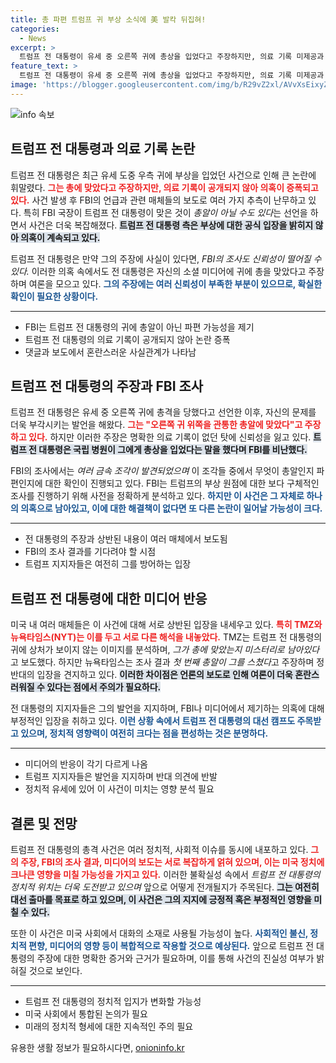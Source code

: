 ```yaml
---
title: 총 파편 트럼프 귀 부상 소식에 美 발칵 뒤집혀!
categories:
  - News
excerpt: >
  트럼프 전 대통령이 유세 중 오른쪽 귀에 총상을 입었다고 주장하지만, 의료 기록 미제공과 FBI의 의회 발언으로 논란이 확산되고 있다. 전문가들은 총알인지 파편인지에 대한 의문과 함께 상처가 보이지 않는 상황에 주목하고 있다.
feature_text: >
  트럼프 전 대통령이 유세 중 오른쪽 귀에 총상을 입었다고 주장하지만, 의료 기록 미제공과 FBI의 의회 발언으로 논란이 확산되고 있다. 전문가들은 총알인지 파편인지에 대한 의문과 함께 상처가 보이지 않는 상황에 주목하고 있다.
image: 'https://blogger.googleusercontent.com/img/b/R29vZ2xl/AVvXsEixyZcFfHzMRdzZMjFBmAUKJYCLCGyLL1o632UiGVXcaFdKo_bkvkuCioo0uUKlGfBVcT3P84aROyZIXSBEx3Aw5nCQ3pTgDom1WDC4m8eifvWiAmWEEVb4x6G_l8C0QH225ldMjyaFvpxGEBGNO37VmDTDMHGhJPq73UglMfDca1-0aw/s1600/blogspot.png'
---
```


<p><img src="https://blogger.googleusercontent.com/img/b/R29vZ2xl/AVvXsEixyZcFfHzMRdzZMjFBmAUKJYCLCGyLL1o632UiGVXcaFdKo_bkvkuCioo0uUKlGfBVcT3P84aROyZIXSBEx3Aw5nCQ3pTgDom1WDC4m8eifvWiAmWEEVb4x6G_l8C0QH225ldMjyaFvpxGEBGNO37VmDTDMHGhJPq73UglMfDca1-0aw/s1600/blogspot.png" alt="info 속보" /></p>

<h2 data-ke-size="size26">트럼프 전 대통령과 의료 기록 논란</h2>

<p data-ke-size="size16"></p>

<p>트럼프 전 대통령은 최근 유세 도중 우측 귀에 부상을 입었던 사건으로 인해 큰 논란에 휘말렸다. <b><span style="color: #ee2323;">그는 총에 맞았다고 주장하지만, 의료 기록이 공개되지 않아 의혹이 증폭되고 있다.</span></b> 사건 발생 후 FBI의 언급과 관련 매체들의 보도로 여러 가지 추측이 난무하고 있다. 특히 FBI 국장이 트럼프 전 대통령이 맞은 것이 <em>총알이 아닐 수도 있다</em>는 선언을 하면서 사건은 더욱 복잡해졌다. <b><span style="background-color: #21538527;">트럼프 전 대통령 측은 부상에 대한 공식 입장을 밝히지 않아 의혹이 계속되고 있다.</span></b></p>

<p>트럼프 전 대통령은 만약 그의 주장에 사실이 있다면, <em>FBI의 조사도 신뢰성이 떨어질 수 있다.</em> 이러한 의혹 속에서도 전 대통령은 자신의 소셜 미디어에 귀에 총을 맞았다고 주장하며 여론을 모으고 있다. <b><span style="color: #1a5490;">그의 주장에는 여러 신뢰성이 부족한 부분이 있으므로, 확실한 확인이 필요한 상황이다.</span></b></p>

<p data-ke-size="size16"></p>

<hr>

<ul>
  <li>FBI는 트럼프 전 대통령의 귀에 총알이 아닌 파편 가능성을 제기</li>
  <li>트럼프 전 대통령의 의료 기록이 공개되지 않아 논란 증폭</li>
  <li>댓글과 보도에서 혼란스러운 사실관계가 나타남</li>
</ul>

<p data-ke-size="size16"></p>

<h2 data-ke-size="size26">트럼프 전 대통령의 주장과 FBI 조사</h2>

<p data-ke-size="size16"></p>

<p>트럼프 전 대통령은 유세 중 오른쪽 귀에 총격을 당했다고 선언한 이후, 자신의 문제를 더욱 부각시키는 발언을 해왔다. <b><span style="color: #ee2323;">그는 "오른쪽 귀 위쪽을 관통한 총알에 맞았다"고 주장하고 있다.</span></b> 하지만 이러한 주장은 명확한 의료 기록이 없던 탓에 신뢰성을 잃고 있다. <b><span style="background-color: #21538527;">트럼프 전 대통령은 국립 병원이 그에게 총상을 입었다는 말을 했다며 FBI를 비난했다.</span></b></p>

<p>FBI의 조사에서는 <em>여러 금속 조각이 발견되었으며</em> 이 조각들 중에서 무엇이 총알인지 파편인지에 대한 확인이 진행되고 있다. FBI는 트럼프의 부상 원점에 대한 보다 구체적인 조사를 진행하기 위해 사전을 정확하게 분석하고 있다. <b><span style="color: #1a5490;">하지만 이 사건은 그 자체로 하나의 의혹으로 남아있고, 이에 대한 해결책이 없다면 또 다른 논란이 일어날 가능성이 크다.</span></b></p>

<p data-ke-size="size16"></p>

<hr>

<ul>
  <li>전 대통령의 주장과 상반된 내용이 여러 매체에서 보도됨</li>
  <li>FBI의 조사 결과를 기다려야 할 시점</li>
  <li>트럼프 지지자들은 여전히 그를 방어하는 입장</li>
</ul>

<p data-ke-size="size16"></p>

<h2 data-ke-size="size26">트럼프 전 대통령에 대한 미디어 반응</h2>

<p data-ke-size="size16"></p>

<p>미국 내 여러 매체들은 이 사건에 대해 서로 상반된 입장을 내세우고 있다. <b><span style="color: #ee2323;">특히 TMZ와 뉴욕타임스(NYT)는 이를 두고 서로 다른 해석을 내놓았다.</span></b> TMZ는 트럼프 전 대통령의 귀에 상처가 보이지 않는 이미지를 분석하며, <em>그가 총에 맞았는지 미스터리로 남아있다</em>고 보도했다. 하지만 뉴욕타임스는 조사 결과 <em>첫 번째 총알이 그를 스쳤다</em>고 주장하며 정반대의 입장을 견지하고 있다. <b><span style="background-color: #21538527;">이러한 차이점은 언론의 보도로 인해 여론이 더욱 혼란스러워질 수 있다는 점에서 주의가 필요하다.</span></b></p>

<p>전 대통령의 지지자들은 그의 발언을 지지하며, FBI나 미디어에서 제기하는 의혹에 대해 부정적인 입장을 취하고 있다. <b><span style="color: #1a5490;">이런 상황 속에서 트럼프 전 대통령의 대선 캠프도 주목받고 있으며, 정치적 영향력이 여전히 크다는 점을 편성하는 것은 분명하다.</span></b></p>

<p data-ke-size="size16"></p>

<hr>

<ul>
  <li>미디어의 반응이 각기 다르게 나옴</li>
  <li>트럼프 지지자들은 발언을 지지하며 반대 의견에 반발</li>
  <li>정치적 유세에 있어 이 사건이 미치는 영향 분석 필요</li>
</ul>

<p data-ke-size="size16"></p> 

<h2 data-ke-size="size26">결론 및 전망</h2>

<p data-ke-size="size16"></p>

<p>트럼프 전 대통령의 총격 사건은 여러 정치적, 사회적 이슈를 동시에 내포하고 있다. <b><span style="color: #ee2323;">그의 주장, FBI의 조사 결과, 미디어의 보도는 서로 복잡하게 얽혀 있으며, 이는 미국 정치에 크나큰 영향을 미칠 가능성을 가지고 있다.</span></b> 이러한 불확실성 속에서 <em>트럼프 전 대통령의 정치적 위치는 더욱 도전받고 있으며</em> 앞으로 어떻게 전개될지가 주목된다. <b><span style="background-color: #21538527;">그는 여전히 대선 출마를 목표로 하고 있으며, 이 사건은 그의 지지에 긍정적 혹은 부정적인 영향을 미칠 수 있다.</span></b></p>

<p>또한 이 사건은 미국 사회에서 대화의 소재로 사용될 가능성이 높다. <b><span style="color: #1a5490;">사회적인 불신, 정치적 편향, 미디어의 영향 등이 복합적으로 작용할 것으로 예상된다.</span></b> 앞으로 트럼프 전 대통령의 주장에 대한 명확한 증거와 근거가 필요하며, 이를 통해 사건의 진실성 여부가 밝혀질 것으로 보인다. </p>

<p data-ke-size="size16"></p>

<hr>

<ul>
  <li>트럼프 전 대통령의 정치적 입지가 변화할 가능성</li>
  <li>미국 사회에서 통합된 논의가 필요</li>
  <li>미래의 정치적 형세에 대한 지속적인 주의 필요</li>
</ul>

<p data-ke-size="size16"></p>
유용한 생활 정보가 필요하시다면, <a href="https://onioninfo.kr" rel="dofollow">onioninfo.kr</a>


